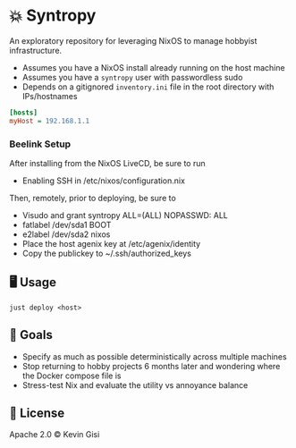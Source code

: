 # 💥 Syntropy

An exploratory repository for leveraging NixOS to manage hobbyist infrastructure.

* Assumes you have a NixOS install already running on the host machine
* Assumes you have a `syntropy` user with passwordless sudo
* Depends on a gitignored `inventory.ini` file in the root directory with IPs/hostnames

```ini
[hosts]
myHost = 192.168.1.1
```

### Beelink Setup

After installing from the NixOS LiveCD, be sure to run
* Enabling SSH in /etc/nixos/configuration.nix

Then, remotely, prior to deploying, be sure to
* Visudo and grant syntropy ALL=(ALL) NOPASSWD: ALL
* fatlabel /dev/sda1 BOOT
* e2label /dev/sda2 nixos
* Place the host agenix key at /etc/agenix/identity
* Copy the publickey to ~/.ssh/authorized_keys

## 🖥️ Usage

```
just deploy <host>
```

## 🎯 Goals

* Specify as much as possible deterministically across multiple machines
* Stop returning to hobby projects 6 months later and wondering where the Docker compose file is
* Stress-test Nix and evaluate the utility vs annoyance balance

## 📜 License

Apache 2.0 © Kevin Gisi
